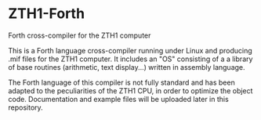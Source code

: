 # ZTH1-Forth
Forth cross-compiler for the ZTH1 computer

This is a Forth language cross-compiler running under Linux and producing .mif files for the ZTH1 computer. It includes an "OS" consisting of a a library of base routines (arithmetic, text display...) written in assembly language. 

The Forth language of this compiler is not fully standard and has been adapted to the peculiarities of the ZTH1 CPU, in order to optimize the object code. Documentation and example files will be uploaded later in this repository.
